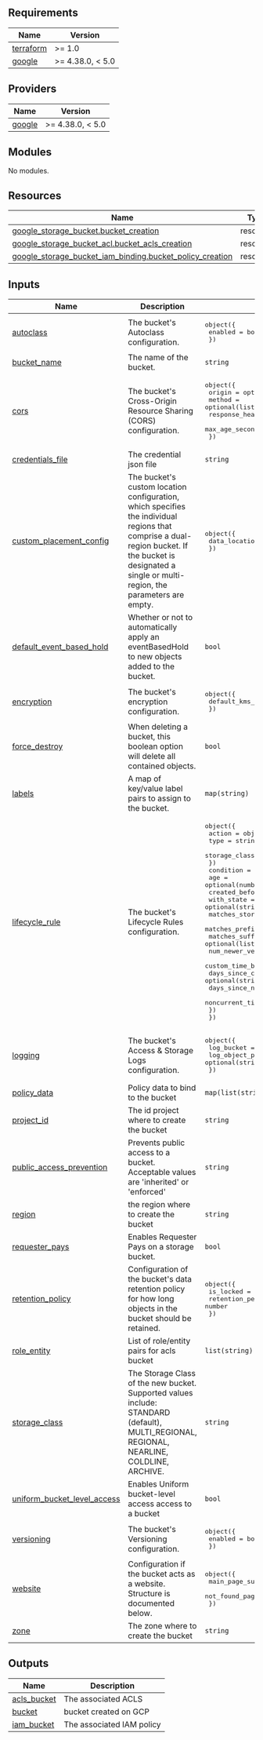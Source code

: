 <!-- BEGIN_TF_DOCS -->
## Requirements

| Name | Version |
|------|---------|
| <a name="requirement_terraform"></a> [terraform](#requirement\_terraform) | >= 1.0 |
| <a name="requirement_google"></a> [google](#requirement\_google) | >= 4.38.0, < 5.0 |

## Providers

| Name | Version |
|------|---------|
| <a name="provider_google"></a> [google](#provider\_google) | >= 4.38.0, < 5.0 |

## Modules

No modules.

## Resources

| Name | Type |
|------|------|
| [google_storage_bucket.bucket_creation](https://registry.terraform.io/providers/hashicorp/google/latest/docs/resources/storage_bucket) | resource |
| [google_storage_bucket_acl.bucket_acls_creation](https://registry.terraform.io/providers/hashicorp/google/latest/docs/resources/storage_bucket_acl) | resource |
| [google_storage_bucket_iam_binding.bucket_policy_creation](https://registry.terraform.io/providers/hashicorp/google/latest/docs/resources/storage_bucket_iam_binding) | resource |

## Inputs

| Name | Description | Type | Default | Required |
|------|-------------|------|---------|:--------:|
| <a name="input_autoclass"></a> [autoclass](#input\_autoclass) | The bucket's Autoclass configuration. | <pre>object({<br>    enabled = bool<br>  })</pre> | `null` | no |
| <a name="input_bucket_name"></a> [bucket\_name](#input\_bucket\_name) | The name of the bucket. | `string` | n/a | yes |
| <a name="input_cors"></a> [cors](#input\_cors) | The bucket's Cross-Origin Resource Sharing (CORS) configuration. | <pre>object({<br>    origin          = optional(list(string))<br>    method          = optional(list(string))<br>    response_header = optional(list(string))<br>    max_age_seconds = optional(number)<br>  })</pre> | `null` | no |
| <a name="input_credentials_file"></a> [credentials\_file](#input\_credentials\_file) | The credential json file | `string` | n/a | yes |
| <a name="input_custom_placement_config"></a> [custom\_placement\_config](#input\_custom\_placement\_config) | The bucket's custom location configuration, which specifies the individual regions that comprise a dual-region bucket. If the bucket is designated a single or multi-region, the parameters are empty. | <pre>object({<br>    data_locations = list(string)<br>  })</pre> | `null` | no |
| <a name="input_default_event_based_hold"></a> [default\_event\_based\_hold](#input\_default\_event\_based\_hold) | Whether or not to automatically apply an eventBasedHold to new objects added to the bucket. | `bool` | `false` | no |
| <a name="input_encryption"></a> [encryption](#input\_encryption) | The bucket's encryption configuration. | <pre>object({<br>    default_kms_key_name = string<br>  })</pre> | `null` | no |
| <a name="input_force_destroy"></a> [force\_destroy](#input\_force\_destroy) | When deleting a bucket, this boolean option will delete all contained objects. | `bool` | `false` | no |
| <a name="input_labels"></a> [labels](#input\_labels) | A map of key/value label pairs to assign to the bucket. | `map(string)` | `{}` | no |
| <a name="input_lifecycle_rule"></a> [lifecycle\_rule](#input\_lifecycle\_rule) | The bucket's Lifecycle Rules configuration. | <pre>object({<br>    action        = object({<br>      type          = string<br>      storage_class = string<br>    })<br>    condition = object ({<br>      age                        = optional(number)<br>      created_before             = optional(string)<br>      with_state                 = optional(string)<br>      matches_storage_class      = optional(list(string))<br>      matches_prefix             = optional(list(string))<br>      matches_suffix             = optional(list(string))<br>      num_newer_versions         = optional(number)<br>      custom_time_before         = optional(string)<br>      days_since_custom_time     = optional(string)<br>      days_since_noncurrent_time = optional(string)<br>      noncurrent_time_before     = optional(string)<br>    })<br>  })</pre> | `null` | no |
| <a name="input_logging"></a> [logging](#input\_logging) | The bucket's Access & Storage Logs configuration. | <pre>object({<br>    log_bucket        = string<br>    log_object_prefix = optional(string)<br>  })</pre> | `null` | no |
| <a name="input_policy_data"></a> [policy\_data](#input\_policy\_data) | Policy data to bind to the bucket | `map(list(string))` | `null` | no |
| <a name="input_project_id"></a> [project\_id](#input\_project\_id) | The id project where to create the bucket | `string` | n/a | yes |
| <a name="input_public_access_prevention"></a> [public\_access\_prevention](#input\_public\_access\_prevention) | Prevents public access to a bucket. Acceptable values are 'inherited' or 'enforced' | `string` | `"inherited"` | no |
| <a name="input_region"></a> [region](#input\_region) | the region where to create the bucket | `string` | n/a | yes |
| <a name="input_requester_pays"></a> [requester\_pays](#input\_requester\_pays) | Enables Requester Pays on a storage bucket. | `bool` | `false` | no |
| <a name="input_retention_policy"></a> [retention\_policy](#input\_retention\_policy) | Configuration of the bucket's data retention policy for how long objects in the bucket should be retained. | <pre>object({<br>    is_locked        = optional(bool)<br>    retention_period = number<br>  })</pre> | `null` | no |
| <a name="input_role_entity"></a> [role\_entity](#input\_role\_entity) | List of role/entity pairs for acls bucket | `list(string)` | `[]` | no |
| <a name="input_storage_class"></a> [storage\_class](#input\_storage\_class) | The Storage Class of the new bucket. Supported values include: STANDARD (default), MULTI\_REGIONAL, REGIONAL, NEARLINE, COLDLINE, ARCHIVE. | `string` | `"STANDARD"` | no |
| <a name="input_uniform_bucket_level_access"></a> [uniform\_bucket\_level\_access](#input\_uniform\_bucket\_level\_access) | Enables Uniform bucket-level access access to a bucket | `bool` | `false` | no |
| <a name="input_versioning"></a> [versioning](#input\_versioning) | The bucket's Versioning configuration. | <pre>object({<br>    enabled = bool<br>  })</pre> | `null` | no |
| <a name="input_website"></a> [website](#input\_website) | Configuration if the bucket acts as a website. Structure is documented below. | <pre>object({<br>    main_page_suffix = optional(string)<br>    not_found_page   = optional(string)<br>  })</pre> | `null` | no |
| <a name="input_zone"></a> [zone](#input\_zone) | The zone where to create the bucket | `string` | `null` | no |

## Outputs

| Name | Description |
|------|-------------|
| <a name="output_acls_bucket"></a> [acls\_bucket](#output\_acls\_bucket) | The associated ACLS |
| <a name="output_bucket"></a> [bucket](#output\_bucket) | bucket created on GCP |
| <a name="output_iam_bucket"></a> [iam\_bucket](#output\_iam\_bucket) | The associated IAM policy |
<!-- END_TF_DOCS -->